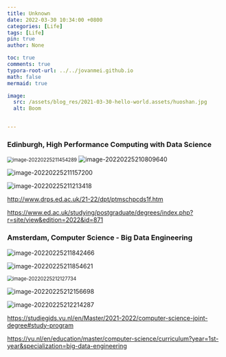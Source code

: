 ```yaml
---
title: Unknown
date: 2022-03-30 10:34:00 +0800
categories: [Life]
tags: [Life]
pin: true
author: None

toc: true
comments: true
typora-root-url: ../../jovanmei.github.io
math: false
mermaid: true

image:
  src: /assets/blog_res/2021-03-30-hello-world.assets/huoshan.jpg
  alt: Boom


---
```




### Edinburgh, High Performance Computing with Data Science

<img src="/../jovanmei.github.io/assets/2021-03-31-Sub.assets/image-20220225211454289.png" alt="image-20220225211454289" style="zoom:80%;" />

<img src="/../jovanmei.github.io/assets/2021-03-31-Sub.assets/image-20220225210809640.png" alt="image-20220225210809640" style=";" />

![image-20220225211157200](/../jovanmei.github.io/assets/2021-03-31-Sub.assets/image-20220225211157200.png)

![image-20220225211213418](/../jovanmei.github.io/assets/2021-03-31-Sub.assets/image-20220225211213418.png)

http://www.drps.ed.ac.uk/21-22/dpt/ptmschpcds1f.htm

https://www.ed.ac.uk/studying/postgraduate/degrees/index.php?r=site/view&edition=2022&id=871



### Amsterdam, Computer Science - Big Data Engineering

![image-20220225211842466](/../jovanmei.github.io/assets/2021-03-31-Sub.assets/image-20220225211842466.png)

![image-20220225211854621](C:\Users\Jovan\AppData\Roaming\Typora\typora-user-images\image-20220225211854621.png)

<img src="/../jovanmei.github.io/assets/2021-03-31-Sub.assets/image-20220225212127734.png" alt="image-20220225212127734" style="zoom: 80%;" />

![image-20220225212156698](C:\Users\Jovan\AppData\Roaming\Typora\typora-user-images\image-20220225212156698.png)

![image-20220225212214287](C:\Users\Jovan\AppData\Roaming\Typora\typora-user-images\image-20220225212214287.png)



https://studiegids.vu.nl/en/Master/2021-2022/computer-science-joint-degree#study-program

https://vu.nl/en/education/master/computer-science/curriculum?year=1st-year&specialization=big-data-engineering